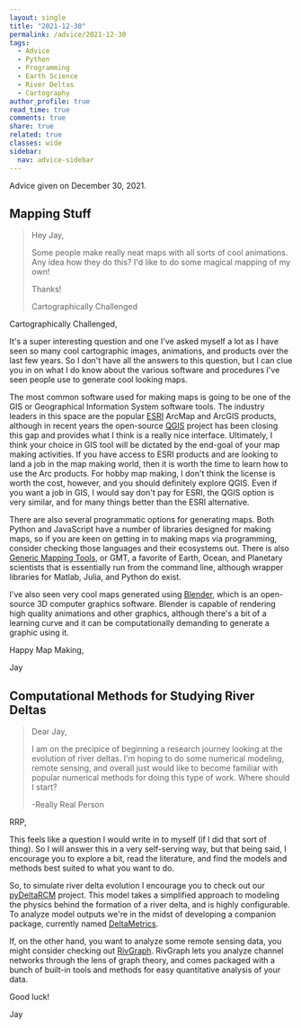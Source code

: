 ```yaml
---
layout: single
title: "2021-12-30"
permalink: /advice/2021-12-30
tags:
  - Advice
  - Python
  - Programming
  - Earth Science
  - River Deltas
  - Cartography
author_profile: true
read_time: true
comments: true
share: true
related: true
classes: wide
sidebar:
  nav: advice-sidebar
---
```


Advice given on December 30, 2021.

## Mapping Stuff

> Hey Jay,
>
> Some people make really neat maps with all sorts of cool animations. Any
idea how they do this? I'd like to do some magical mapping of my own!
>
> Thanks!
>
> Cartographically Challenged

Cartographically Challenged,

It's a super interesting question and one I've asked myself a lot as I have
seen so many cool cartographic images, animations, and products over the last
few years. So I don't have all the answers to this question, but I can clue
you in on what I do know about the various software and procedures I've seen
people use to generate cool looking maps.

The most common software used for making maps is going to be one of the GIS
or Geographical Information System software tools. The industry leaders in this
space are the popular [ESRI](https://www.esri.com/en-us/home) ArcMap and ArcGIS
products, although in recent years the open-source
[QGIS](https://www.qgis.org/en/site/) project has been closing this gap and
provides what I think is a really nice interface. Ultimately, I think your
choice in GIS tool will be dictated by the end-goal of your map making
activities. If you have access to ESRI products and are looking to land a job
in the map making world, then it is worth the time to learn how to use the Arc
products. For hobby map making, I don't think the license is worth the cost,
however, and you should definitely explore QGIS. Even if
you want a job in GIS, I would say don't pay for ESRI, the QGIS option is very
similar, and for many things better than the ESRI alternative.

There are also several programmatic options for generating maps. Both Python
and JavaScript have a number of libraries designed for making maps, so if you
are keen on getting in to making maps via programming, consider checking those
languages and their ecosystems out. There is also
[Generic Mapping Tools](https://www.generic-mapping-tools.org/), or GMT, a
favorite of Earth, Ocean, and Planetary scientists that is essentially run from
the command line, although wrapper libraries for Matlab, Julia, and Python
do exist.

I've also seen very cool maps generated using
[Blender](https://www.blender.org/), which is an open-source 3D computer
graphics software. Blender is capable of rendering high quality animations and
other graphics, although there's a bit of a learning curve and it can be
computationally demanding to generate a graphic using it.

Happy Map Making,

Jay

## Computational Methods for Studying River Deltas

> Dear Jay,
>
> I am on the precipice of beginning a research journey looking at the
evolution of river deltas. I'm hoping to do some numerical modeling, remote
sensing, and overall just would like to become familiar with popular numerical
methods for doing this type of work. Where should I start?
>
> -Really Real Person

RRP,

This feels like a question I would write in to myself (if I did that sort
of thing). So I will answer this in a very self-serving way, but that being
said, I encourage you to explore a bit, read the literature, and find the
models and methods best suited to what you want to do.

So, to simulate river delta evolution I encourage you to check out our
[pyDeltaRCM](https://deltarcm.org/pyDeltaRCM/) project. This model takes a
simplified approach to modeling the physics behind the formation of a river
delta, and is highly configurable. To analyze model outputs we're in the
midst of developing a companion package, currently named
[DeltaMetrics](https://deltarcm.org/DeltaMetrics/).

If, on the other hand, you want to analyze some remote sensing data, you might
consider checking out [RivGraph](https://jonschwenk.github.io/RivGraph/).
RivGraph lets you analyze channel networks through the lens of graph theory,
and comes packaged with a bunch of built-in tools and methods for easy
quantitative analysis of your data.

Good luck!

Jay
